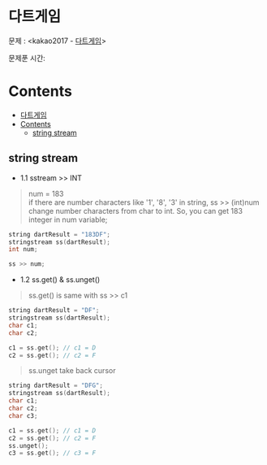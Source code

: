 # 다트게임

문제 : <kakao2017 - [다트게임](https://programmers.co.kr/learn/courses/30/lessons/17682)> <br/>

문제푼 시간:

# Contents

- [다트게임](#%eb%8b%a4%ed%8a%b8%ea%b2%8c%ec%9e%84)
- [Contents](#contents)
  - [string stream](#string-stream)

## string stream

- 1.1 sstream >> INT
> num = 183</br>
> if there are number characters like '1', '8', '3' in string, ss >> (int)num change number characters from char to int. So, you can get 183 integer in num variable; 
```C++
string dartResult = "183DF";
stringstream ss(dartResult);
int num;

ss >> num;
```
- 1.2 ss.get() & ss.unget()
> ss.get() is same with ss >> c1
```C++
string dartResult = "DF";
stringstream ss(dartResult);
char c1;
char c2;

c1 = ss.get(); // c1 = D
c2 = ss.get(); // c2 = F
```

> ss.unget take back cursor 
```C++
string dartResult = "DFG";
stringstream ss(dartResult);
char c1;
char c2;
char c3;

c1 = ss.get(); // c1 = D
c2 = ss.get(); // c2 = F
ss.unget();
c3 = ss.get(); // c3 = F
```
